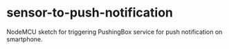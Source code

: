 # sensor-to-push-notification
NodeMCU sketch for triggering PushingBox service for push notification on smartphone.

